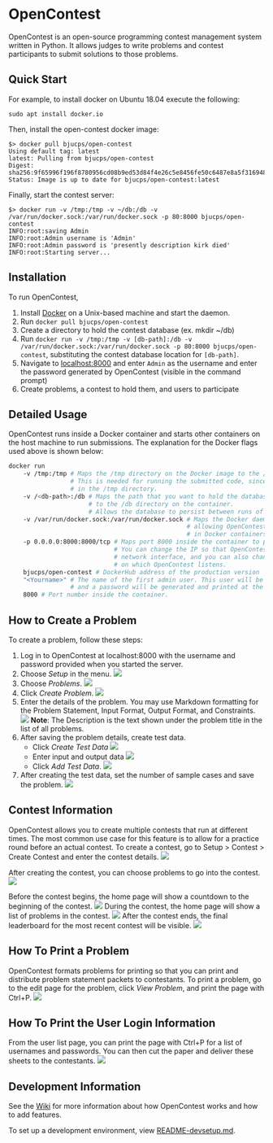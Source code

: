 # OpenContest
OpenContest is an open-source programming contest management system written in Python. It allows judges to write problems and contest participants to submit solutions to those problems. 

## Quick Start

For example, to install docker on Ubuntu 18.04 execute the following:
```
sudo apt install docker.io
```

Then, install the open-contest docker image:

```
$> docker pull bjucps/open-contest
Using default tag: latest
latest: Pulling from bjucps/open-contest
Digest: sha256:9f65996f196f8780956cd08b9ed53d84f4e26c5e8456fe50c6487e8a5f316948
Status: Image is up to date for bjucps/open-contest:latest
```

Finally, start the contest server:

```
$> docker run -v /tmp:/tmp -v ~/db:/db -v /var/run/docker.sock:/var/run/docker.sock -p 80:8000 bjucps/open-contest
INFO:root:saving Admin
INFO:root:Admin username is 'Admin'
INFO:root:Admin password is 'presently description kirk died'
INFO:root:Starting server...
```

## Installation
To run OpenContest,
1. Install [Docker](https://store.docker.com/search?type=edition&offering=community) on a Unix-based machine and start the daemon.
2. Run `docker pull bjucps/open-contest`
3. Create a directory to hold the contest database (ex. mkdir ~/db)
4. Run `docker run -v /tmp:/tmp -v [db-path]:/db -v /var/run/docker.sock:/var/run/docker.sock -p 80:8000 bjucps/open-contest`, substituting the contest database location for `[db-path]`.
5. Navigate to [localhost:8000](http://localhost:8000) and enter `Admin` as the username and enter the password generated by OpenContest (visible in the command prompt)
6. Create problems, a contest to hold them, and users to participate


## Detailed Usage
OpenContest runs inside a Docker container and starts other containers on the host machine to run submissions. The explanation for the Docker flags used above is shown below:
```bash
docker run
    -v /tmp:/tmp # Maps the /tmp directory on the Docker image to the /tmp directory on the real machine
                 # This is needed for running the submitted code, since submissions are processed
                 # in the /tmp directory.
    -v /<db-path>:/db # Maps the path that you want to hold the database on the physical machine
                      # to the /db directory on the container.
                      # Allows the database to persist between runs of the container.
    -v /var/run/docker.sock:/var/run/docker.sock # Maps the Docker daemon socket to the image,
                                                 # allowing OpenContest to run submissions
                                                 # in Docker containers.
    -p 0.0.0.0:8000:8000/tcp # Maps port 8000 inside the container to port 8000 outside the container.
                             # You can change the IP so that OpenContest listens only on a particular
                             # network interface, and you can also change the port 
                             # on which OpenContest listens.
    bjucps/open-contest # DockerHub address of the production version
    "<Yourname>" # The name of the first admin user. This user will be given admin rights,
                 # and a password will be generated and printed at the beginning of the log.
    8000 # Port number inside the container.
```

## How to Create a Problem
To create a problem, follow these steps:
1. Log in to OpenContest at localhost:8000 with the username and password provided when you started the server.
2. Choose *Setup* in the menu.
![](https://contests-dev.bjucps.com/images/setup.png)
3. Choose *Problems*.
![](https://contests-dev.bjucps.com/images/problems.png)
4. Click *Create Problem*.
![](https://contests-dev.bjucps.com/images/createproblem.png)
5. Enter the details of the problem. You may use Markdown formatting for the Problem Statement, Input Format, Output Format, and Constraints.  
![](https://contests-dev.bjucps.com/images/problemdata.png)
    **Note**: The Description is the text shown under the problem title in the list of all problems.
6. After saving the problem details, create test data.
    - Click *Create Test Data*
![](https://contests-dev.bjucps.com/images/createtestdata.png)
    - Enter input and output data
![](https://contests-dev.bjucps.com/images/testio.png)
    - Click *Add Test Data*.
![](https://contests-dev.bjucps.com/images/addtestdata.png)
7. After creating the test data, set the number of sample cases and save the problem.
![](https://contests-dev.bjucps.com/images/samplecases.png)

## Contest Information
OpenContest allows you to create multiple contests that run at different times. The most common use case for this feature is to allow for a practice round before an actual contest. To create a contest, go to Setup > Contest > Create Contest and enter the contest details. 
![](https://contests-dev.bjucps.com/images/contestdetails.png)

After creating the contest, you can choose problems to go into the contest.
![](https://contests-dev.bjucps.com/images/chooseproblem.png)

Before the contest begins, the home page will show a countdown to the beginning of the contest.
![](https://contests-dev.bjucps.com/images/countdown.png)
During the contest, the home page will show a list of problems in the contest.
![](https://contests-dev.bjucps.com/images/homepageproblems.png)
After the contest ends, the final leaderboard for the most recent contest will be visible.
![](https://contests-dev.bjucps.com/images/leaderboard.png)

## How To Print a Problem
OpenContest formats problems for printing so that you can print and distribute problem statement packets to contestants. To print a problem, go to the edit page for the problem, click *View Problem*, and print the page with Ctrl+P.
![](https://contests-dev.bjucps.com/images/printproblem.png)

## How To Print the User Login Information
From the user list page, you can print the page with Ctrl+P for a list of usernames and passwords. You can then cut the paper and deliver these sheets to the contestants.
![](https://contests-dev.bjucps.com/images/printusers.png)

## Development Information
See the [Wiki](https://github.com/bjucps/open-contest/wiki) for more information about how OpenContest works and how to add features.

To set up a development environment, view [README-devsetup.md](README-devsetup.md).
